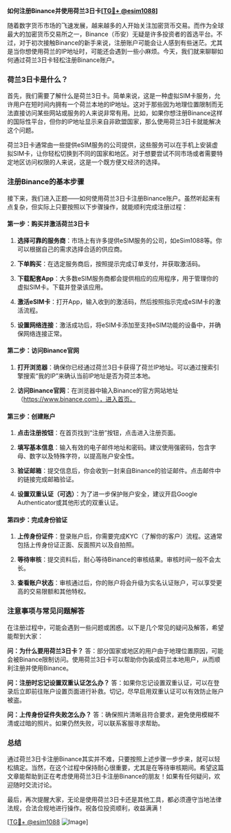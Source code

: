 **如何注册Binance并使用荷兰3日卡[[TG💪+ @esim1088](https://t.me/s/esim1088)]**

随着数字货币市场的飞速发展，越来越多的人开始关注加密货币交易。而作为全球最大的加密货币交易所之一，Binance（币安）无疑是许多投资者的首选平台。不过，对于初次接触Binance的新手来说，注册账户可能会让人感到有些迷茫。尤其是当你想使用荷兰的IP地址时，可能还会遇到一些小麻烦。今天，我们就来聊聊如何通过荷兰3日卡轻松注册Binance账户。

### 荷兰3日卡是什么？

首先，我们需要了解什么是荷兰3日卡。简单来说，这是一种虚拟SIM卡服务，允许用户在短时间内拥有一个荷兰本地的IP地址。这对于那些因为地理位置限制而无法直接访问某些网站或服务的人来说非常有用。比如，如果你想注册Binance这样的国际性平台，但你的IP地址显示来自非欧盟国家，那么使用荷兰3日卡就能解决这个问题。

荷兰3日卡通常由一些提供eSIM服务的公司提供，这些服务可以在手机上安装虚拟SIM卡，让你轻松切换到不同的国家和地区。对于想要尝试不同市场或者需要特定地区访问权限的人来说，这是一个既方便又经济的选择。

### 注册Binance的基本步骤

接下来，我们进入正题——如何使用荷兰3日卡注册Binance账户。虽然听起来有点复杂，但实际上只要按照以下步骤操作，就能顺利完成注册过程：

#### 第一步：购买并激活荷兰3日卡

1. **选择可靠的服务商**：市场上有许多提供eSIM服务的公司，如eSim1088等。你可以根据自己的需求选择合适的供应商。
   
2. **下单购买**：在选定服务商后，按照提示完成订单支付，并获取激活码。

3. **下载配套App**：大多数eSIM服务商都会提供相应的应用程序，用于管理你的虚拟SIM卡。下载并登录该应用。

4. **激活eSIM卡**：打开App，输入收到的激活码，然后按照指示完成eSIM卡的激活流程。

5. **设置网络连接**：激活成功后，将eSIM卡添加至支持eSIM功能的设备中，并确保网络连接正常。

#### 第二步：访问Binance官网

1. **打开浏览器**：确保你已经通过荷兰3日卡获得了荷兰IP地址。可以通过搜索引擎搜索“我的IP”来确认当前IP地址是否为荷兰本地。

2. **访问Binance官网**：在浏览器中输入Binance的官方网站地址（https://www.binance.com），进入首页。

#### 第三步：创建账户

1. **点击注册按钮**：在首页找到“注册”按钮，点击进入注册页面。

2. **填写基本信息**：输入有效的电子邮件地址和密码。建议使用强密码，包含字母、数字以及特殊字符，以提高账户安全性。

3. **验证邮箱**：提交信息后，你会收到一封来自Binance的验证邮件。点击邮件中的链接完成邮箱验证。

4. **设置双重认证（可选）**：为了进一步保护账户安全，建议开启Google Authenticator或其他形式的双重认证。

#### 第四步：完成身份验证

1. **上传身份证件**：登录账户后，你需要完成KYC（了解你的客户）流程。这通常包括上传身份证正面、反面照片以及自拍照。

2. **等待审核**：提交资料后，耐心等待Binance的审核结果。审核时间一般不会太长。

3. **查看账户状态**：审核通过后，你的账户将会升级为实名认证账户，可以享受更高的交易限额和其他特权。

### 注意事项与常见问题解答

在注册过程中，可能会遇到一些问题或困惑。以下是几个常见的疑问及解答，希望能帮到大家：

**问：为什么要用荷兰3日卡？**
答：部分国家或地区的用户由于地理位置原因，可能会被Binance限制访问。使用荷兰3日卡可以帮助你伪装成荷兰本地用户，从而顺利注册并使用Binance。

**问：注册时忘记设置双重认证怎么办？**
答：如果你忘记设置双重认证，可以在登录后立即前往账户设置页面进行补救。切记，尽早启用双重认证可以有效防止账户被盗。

**问：上传身份证件失败怎么办？**
答：确保照片清晰且符合要求，避免使用模糊不清或过暗的照片。如果仍然失败，可以联系客服寻求帮助。

### 总结

通过荷兰3日卡注册Binance其实并不难，只要按照上述步骤一步步来，就可以轻松搞定。当然，在这个过程中保持耐心很重要，尤其是在等待审核期间。希望这篇文章能帮助到正在考虑使用荷兰3日卡注册Binance的朋友！如果有任何疑问，欢迎随时交流讨论。

最后，再次提醒大家，无论是使用荷兰3日卡还是其他工具，都必须遵守当地法律法规，合法合规地进行操作。祝各位投资顺利，收益满满！

[[TG💪+ @esim1088](https://t.me/s/esim1088) ![Image](https://i.postimg.cc/4NQfJmqS/Snipaste-2025-05-13-00-14-12.png)]